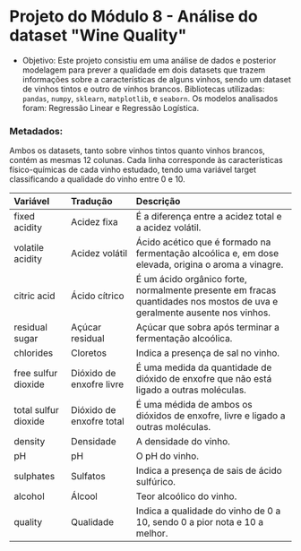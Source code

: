 # Projeto do Módulo 8 - Análise do dataset "Wine Quality"

 - Objetivo: Este projeto consistiu em uma análise de dados e posterior modelagem para prever a qualidade em dois datasets que trazem informações sobre a características de alguns vinhos, sendo um dataset de vinhos tintos e outro de vinhos brancos. Bibliotecas utilizadas: ```pandas```, ```numpy```, ```sklearn```, ```matplotlib```, e ```seaborn```. Os modelos analisados foram: Regressão Linear e Regressão Logística.

### Metadados:

Ambos os datasets, tanto sobre vinhos tintos quanto vinhos brancos, contém as mesmas 12 colunas. Cada linha corresponde às características físico-químicas de cada vinho estudado, tendo uma variável target classificando a qualidade do vinho entre 0 e 10.

|Variável|Tradução|Descrição|
|:----------------|:--------------|:----------------------------------------------------------------------|
|fixed acidity|Acidez fixa| É a diferença entre a acidez total e a acidez volátil.
|volatile acidity|Acidez volátil| Ácido acético que é formado na fermentação alcoólica e, em dose elevada, origina o aroma a vinagre.
|citric acid|Ácido cítrico| É um ácido orgânico forte, normalmente presente em fracas quantidades nos mostos de uva e geralmente ausente nos vinhos.
|residual sugar|Açúcar residual| Açúcar que sobra após terminar a fermentação alcoólica.
|chlorides|Cloretos| Indica a presença de sal no vinho.
|free sulfur dioxide|Dióxido de enxofre livre| É uma medida da quantidade de dióxido de enxofre que não está ligado a outras moléculas.
|total sulfur dioxide|Dióxido de enxofre total| É uma médida de ambos os dióxidos de enxofre, livre e ligado a outras moléculas.
|density|Densidade| A densidade do vinho.
|pH|pH| O pH do vinho.
|sulphates|Sulfatos| Indica a presença de sais de ácido sulfúrico.
|alcohol|Álcool| Teor alcoólico do vinho.
|quality|Qualidade| Indica a qualidade do vinho de 0 a 10, sendo 0 a pior nota e 10 a melhor.

